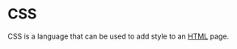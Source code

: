 # CSS































CSS is a language that can be used to add style to an [HTML](/HTML) page.
